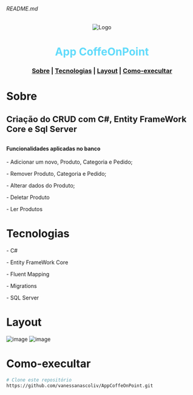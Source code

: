 ###### README.md
<div align="center">
<img src="./src/assets/images/logo.svg" alt="Logo"/></br>
</div>
<h1 align="center" style="font-weight:bold; color:#61DBFB">App CoffeOnPoint</h1>

<h3 align="center">
  <a  href="#sobre">Sobre</a> |
  <a href="#tecnologias">Tecnologias</a> |
  <a href="#layout">Layout</a> |
  <a href="#como-execultar">Como-execultar</a> 
</h3>

# Sobre
<h4 style="font-size:22px">Criação do CRUD com  C#, Entity FrameWork Core e Sql Server</h4> 
<h4>Funcionalidades aplicadas no banco</h4> 
<p>- Adicionar um novo, Produto, Categoria e Pedido;</P>
<p>- Remover Produto, Categoria e Pedido;</P>
<p>- Alterar dados do Produto;</P>
<p>- Deletar Produto</P>
<p>- Ler Produtos</P>


# Tecnologias
<div display="flex" >
<p>- C#</P>
<p>- Entity FrameWork Core</P>
<p>- Fluent Mapping</P>
<p>- Migrations</P>
<p>- SQL Server</P>
 </div>


# Layout
![image](https://github.com/vanessanascoliv/AppCoffeOnPoint/assets/28486438/dc8283c4-9057-436d-b280-549df5d30660)
![image](https://github.com/vanessanascoliv/AppCoffeOnPoint/assets/28486438/02e90503-6e36-45c3-9ee2-5b05f63baffb)



# Como-execultar
```bash
# Clone este repositório
https://github.com/vanessanascoliv/AppCoffeOnPoint.git


```


